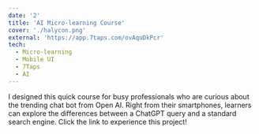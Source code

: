 ```yaml
---
date: '2'
title: 'AI Micro-learning Course'
cover: './halycon.png'
external: 'https://app.7taps.com/ovAquDkPcr'
tech:
  - Micro-learning
  - Mobile UI
  - 7Taps
  - AI
---
```


I designed this quick course for busy professionals who are curious about the trending chat bot from Open AI. Right from their smartphones, learners can explore the differences between a ChatGPT query and a standard search engine. Click the link to experience this project!

